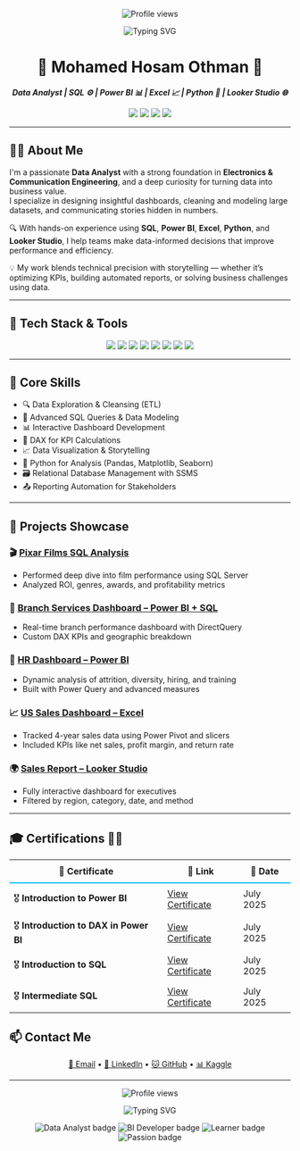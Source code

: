 <p align="center">
  <img src="https://komarev.com/ghpvc/?username=mohamedhosam4&style=for-the-badge&color=blue" alt="Profile views" />
</p>

<p align="center">
  <img src="https://readme-typing-svg.demolab.com?font=Fira+Code&weight=700&size=28&duration=3000&pause=1000&color=00BFFF&center=true&vCenter=true&width=700&lines=Hi+I'm+Mohamed+Hosam+Othman;Data+Analyst+%7C+BI+Developer;Welcome+to+my+GitHub+Profile!" alt="Typing SVG" />
</p>


<h1 align="center">🌟 Mohamed Hosam Othman 🌟</h1>

<p align="center">
  <b><i>Data Analyst | SQL ⚙️ | Power BI 📊 | Excel 📈 | Python 🐍 | Looker Studio 🌐</i></b>
</p>

<p align="center">
  <a href="mailto:mohamedhosamothman@gmail.com"><img src="https://img.shields.io/badge/Gmail-EA4335?style=for-the-badge&logo=gmail&logoColor=white" /></a>
  <a href="https://www.linkedin.com/in/mohamed-hosam-analyst/"><img src="https://img.shields.io/badge/LinkedIn-0A66C2?style=for-the-badge&logo=linkedin&logoColor=white" /></a>
  <a href="https://github.com/mohamedhosamothman"><img src="https://img.shields.io/badge/GitHub-181717?style=for-the-badge&logo=github&logoColor=white" /></a>
  <a href="https://kaggle.com/mohamedhosamothman"><img src="https://img.shields.io/badge/Kaggle-20BEFF?style=for-the-badge&logo=kaggle&logoColor=white" /></a>
</p>

---

## 👨‍💻 About Me

I'm a passionate **Data Analyst** with a strong foundation in **Electronics & Communication Engineering**, and a deep curiosity for turning data into business value.  
I specialize in designing insightful dashboards, cleaning and modeling large datasets, and communicating stories hidden in numbers.

🔍 With hands-on experience using **SQL**, **Power BI**, **Excel**, **Python**, and **Looker Studio**, I help teams make data-informed decisions that improve performance and efficiency.

💡 My work blends technical precision with storytelling — whether it’s optimizing KPIs, building automated reports, or solving business challenges using data.

---

## 🧰 Tech Stack & Tools

<p align="center">
  <img src="https://img.shields.io/badge/SQL%20Server-CC2927?style=for-the-badge&logo=microsoftsqlserver&logoColor=white" />
  <img src="https://img.shields.io/badge/SSMS-%F0%9F%94%A5%20Studio%20Pro-CC2927?style=for-the-badge&logo=microsoftsqlserver&logoColor=white" />
  <img src="https://img.shields.io/badge/Excel-217346?style=for-the-badge&logo=microsoft-excel&logoColor=white" />
  <img src="https://img.shields.io/badge/Power%20BI-F2C811?style=for-the-badge&logo=powerbi&logoColor=black" />
  <img src="https://img.shields.io/badge/Python-3776AB?style=for-the-badge&logo=python&logoColor=white" />
  <img src="https://img.shields.io/badge/Looker%20Studio-4285F4?style=for-the-badge&logo=googleanalytics&logoColor=white" />
  <img src="https://img.shields.io/badge/Pandas-150458?style=for-the-badge&logo=pandas&logoColor=white" />
  <img src="https://img.shields.io/badge/DAX-3582C4?style=for-the-badge&logo=powerbi&logoColor=white" />
</p>

---

## 📌 Core Skills

- 🔍 Data Exploration & Cleansing (ETL)  
- 🧠 Advanced SQL Queries & Data Modeling  
- 📊 Interactive Dashboard Development  
- 🧮 DAX for KPI Calculations  
- 📈 Data Visualization & Storytelling  
- 🐍 Python for Analysis (Pandas, Matplotlib, Seaborn)  
- 🗃️ Relational Database Management with SSMS  
- 📤 Reporting Automation for Stakeholders  

---

## 🚀 Projects Showcase

### 🎬 [Pixar Films SQL Analysis](https://github.com/mohamedhosamothman/Pixar-Films-SQL-Analysis)
- Performed deep dive into film performance using SQL Server  
- Analyzed ROI, genres, awards, and profitability metrics  

### 🏢 [Branch Services Dashboard – Power BI + SQL](https://github.com/mohamedhosamothman/Branch-Services-Dashboard-Sql-Power-Bi)
- Real-time branch performance dashboard with DirectQuery  
- Custom DAX KPIs and geographic breakdown  

### 👥 [HR Dashboard – Power BI](https://github.com/mohamedhosamothman/HR-Dashboard-in-Power-BI)
- Dynamic analysis of attrition, diversity, hiring, and training  
- Built with Power Query and advanced measures  

### 📈 [US Sales Dashboard – Excel](https://github.com/mohamedhosamothman/Excel_Sales_Dashboard_USA_2014-2017)
- Tracked 4-year sales data using Power Pivot and slicers  
- Included KPIs like net sales, profit margin, and return rate  

### 🌍 [Sales Report – Looker Studio](https://lookerstudio.google.com/reporting/7fc077a8-9d61-4102-88df-f5c24e98eea2)
- Fully interactive dashboard for executives  
- Filtered by region, category, date, and method  

---


## 🎓 Certifications 🏅📜

<table align="center" style="border-collapse: collapse;">
  <thead>
    <tr>
      <th style="padding: 10px; border-bottom: 2px solid #00BFFF;">📜 Certificate</th>
      <th style="padding: 10px; border-bottom: 2px solid #00BFFF;">🔗 Link</th>
      <th style="padding: 10px; border-bottom: 2px solid #00BFFF;">📅 Date</th>
    </tr>
  </thead>
  <tbody>
    <tr>
      <td style="padding: 8px;">🎖️ <strong>Introduction to Power BI</strong></td>
      <td style="padding: 8px;"><a href="https://www.datacamp.com/completed/statement-of-accomplishment/course/78d5cbffa15d721bc75ff42a4edd9c2983bdc075">View Certificate</a></td>
      <td style="padding: 8px;">July 2025</td>
    </tr>
    <tr>
      <td style="padding: 8px;">🎖️ <strong>Introduction to DAX in Power BI</strong></td>
      <td style="padding: 8px;"><a href="https://www.datacamp.com/completed/statement-of-accomplishment/course/b836027e9aaf6b1d12653f31b682d044c320b33e">View Certificate</a></td>
      <td style="padding: 8px;">July 2025</td>
    </tr>
    <tr>
      <td style="padding: 8px;">🎖️ <strong>Introduction to SQL</strong></td>
      <td style="padding: 8px;"><a href="https://www.datacamp.com/completed/statement-of-accomplishment/course/a4652725c8191aee5ac04b282745ac5045d67661">View Certificate</a></td>
      <td style="padding: 8px;">July 2025</td>
    </tr>
    <tr>
      <td style="padding: 8px;">🎖️ <strong>Intermediate SQL</strong></td>
      <td style="padding: 8px;"><a href="https://www.datacamp.com/completed/statement-of-accomplishment/course/6a5a80f7cb38a45ad0dfccddf774225e1a1c27c9">View Certificate</a></td>
      <td style="padding: 8px;">July 2025</td>
    </tr>
  </tbody>
</table>


## 📫 Contact Me

<p align="center">
  <a href="mailto:mohamedhosamothman@gmail.com">📧 Email</a> • 
  <a href="https://www.linkedin.com/in/mohamed-hosam-analyst/">🔗 LinkedIn</a> • 
  <a href="https://github.com/mohamedhosamothman">🐱 GitHub</a> • 
  <a href="https://kaggle.com/mohamedhosamothman">📊 Kaggle</a>
</p>

---
<!-- 👁️ GitHub Profile Views -->
<p align="center">
  <img src="https://komarev.com/ghpvc/?username=mohamedhosam4&style=for-the-badge&color=blue" alt="Profile views" />
</p>

<!-- ⌨️ Typing Effect Introduction -->
<p align="center">
  <img src="https://readme-typing-svg.demolab.com?font=Source+Code+Pro&size=26&pause=1000&center=true&vCenter=true&width=1000&lines=Empowering+decisions+with+data;By+Mohamed+Hosam+Othman" alt="Typing SVG" />
</p>

<!-- 🏷️ Custom Badges -->
<p align="center">
  <img src="https://img.shields.io/badge/Data%20Analyst-📊-blue?style=for-the-badge" alt="Data Analyst badge" />
  <img src="https://img.shields.io/badge/BI%20Developer-🧠-purple?style=for-the-badge" alt="BI Developer badge" />
  <img src="https://img.shields.io/badge/Lifelong%20Learner-📚-green?style=for-the-badge" alt="Learner badge" />
  <img src="https://img.shields.io/badge/Built%20with%20Passion-🔥-orange?style=for-the-badge" alt="Passion badge" />
</p>
